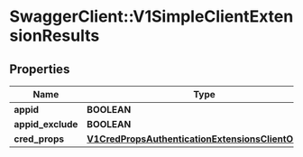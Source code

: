 # SwaggerClient::V1SimpleClientExtensionResults

## Properties
Name | Type | Description | Notes
------------ | ------------- | ------------- | -------------
**appid** | **BOOLEAN** |  | [optional] 
**appid_exclude** | **BOOLEAN** |  | [optional] 
**cred_props** | [**V1CredPropsAuthenticationExtensionsClientOutputs**](V1CredPropsAuthenticationExtensionsClientOutputs.md) |  | [optional] 


